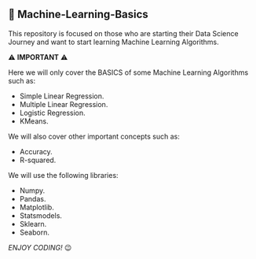 ## :pushpin: Machine-Learning-Basics

This repository is focused on those who are starting their Data Science Journey and want to start learning Machine Learning Algorithms.

:warning: **IMPORTANT** :warning:

Here we will only cover the BASICS of some Machine Learning Algorithms such as:

- Simple Linear Regression.
- Multiple Linear Regression.
- Logistic Regression.
- KMeans.

We will also cover other important concepts such as:

- Accuracy.
- R-squared.

We will use the following libraries:

- Numpy.
- Pandas.
- Matplotlib.
- Statsmodels.
- Sklearn.
- Seaborn.

_ENJOY CODING!_ :wink:
